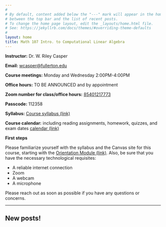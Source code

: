 ```yaml
---
#
# By default, content added below the "---" mark will appear in the home page
# between the top bar and the list of recent posts.
# To change the home page layout, edit the _layouts/home.html file.
# See: https://jekyllrb.com/docs/themes/#overriding-theme-defaults
#
layout: home
title: Math 107 Intro. to Computational Linear Algebra
---
```



**Instructor:** Dr. W. Riley Casper

**Email:** wcasper@fullerton.edu

**Course meetings:** Monday and Wednesday 2:00PM-4:00PM

**Office hours:** TO BE ANNOUNCED and by appointment

**Zoom number for class/office hours:** <a target="_parent" href="https://fullerton.zoom.us/j/85401217773?pwd=TFdpNTZnVUREV0dVbEx5dWJOMDVQQT09">85401217773</a>

**Passcode:** 112358

**Syllabus:** <a target="_parent" href="extras/syllabus.html">Course syllabus (link)</a>

**Course calendar:**
including reading assignments, homework, quizzes, and exam dates [calendar (link)](extras/calendar)

**First steps**

Please familiarize yourself with the syllabus and the Canvas site for this course, starting with the <a target="_parent" href="https://csufullerton.instructure.com/courses/3252440/modules/7883087">Orientation Module (link)</a>.  Also, be sure that you have the necessary technological requisites:
* A reliable internet connection
* Zoom
* A webcam
* A microphone

Please reach out as soon as possible if you have any questions or concerns.

***

## New posts!

